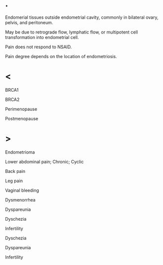 # .

Endomerial tissues outside endometrial cavity, commonly in bilateral ovary, pelvis, and peritoneum.

May be due to retrograde flow, lymphatic flow, or multipotent cell transformation into endometrial cell.

Pain does not respond to NSAID.

Pain degree depends on the location of endometriosis.

# <

BRCA1

BRCA2

Perimenopause

Postmenopause

# >

Endometrioma

Lower abdominal pain; Chronic; Cyclic

Back pain

Leg pain

Vaginal bleeding

Dysmenorrhea

Dyspareunia

Dyschezia

Infertility

Dyschezia

Dyspareunia

Infertility
